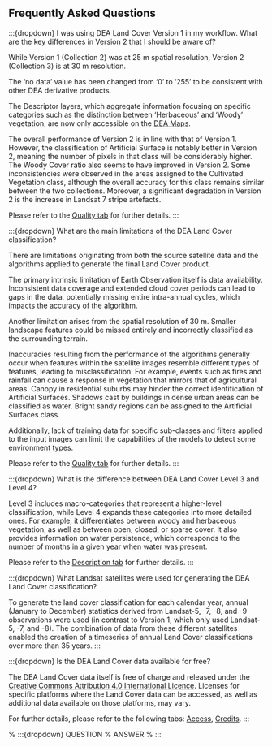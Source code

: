 ## Frequently Asked Questions

:::{dropdown} I was using DEA Land Cover Version 1 in my workflow. What are the key differences in Version 2 that I should be aware of?

While Version 1 (Collection 2) was at 25 m spatial resolution, Version 2 (Collection 3) is at 30 m resolution.

The ‘no data’ value has been changed from ‘0’ to ‘255’ to be consistent with other DEA derivative products.

The Descriptor layers, which aggregate information focusing on specific categories such as the distinction between ‘Herbaceous’ and ‘Woody’ vegetation, are now only accessible on the [DEA Maps](https://maps.dea.ga.gov.au).

The overall performance of Version 2 is in line with that of Version 1. However, the classification of Artificial Surface is notably better in Version 2, meaning the number of pixels in that class will be considerably higher. The Woody Cover ratio also seems to have improved in Version 2. Some inconsistencies were observed in the areas assigned to the Cultivated Vegetation class, although the overall accuracy for this class remains similar between the two collections. Moreover, a significant degradation in Version 2 is the increase in Landsat 7 stripe artefacts.

Please refer to the [Quality tab](./?tab=quality) for further details.
:::

:::{dropdown} What are the main limitations of the DEA Land Cover classification?

There are limitations originating from both the source satellite data and the algorithms applied to generate the final Land Cover product.

The primary intrinsic limitation of Earth Observation itself is data availability. Inconsistent data coverage and extended cloud cover periods can lead to gaps in the data, potentially missing entire intra-annual cycles, which impacts the accuracy of the algorithm.

Another limitation arises from the spatial resolution of 30 m. Smaller landscape features could be missed entirely and incorrectly classified as the surrounding terrain.

Inaccuracies resulting from the performance of the algorithms generally occur when features within the satellite images resemble different types of features, leading to misclassification. For example, events such as fires and rainfall can cause a response in vegetation that mirrors that of agricultural areas. Canopy in residential suburbs may hinder the correct identification of Artificial Surfaces. Shadows cast by buildings in dense urban areas can be classified as water. Bright sandy regions can be assigned to the Artificial Surfaces class.

Additionally, lack of training data for specific sub-classes and filters applied to the input images can limit the capabilities of the models to detect some environment types.

Please refer to the [Quality tab](./?tab=quality) for further details.
:::

:::{dropdown} What is the difference between DEA Land Cover Level 3 and Level 4?

Level 3 includes macro-categories that represent a higher-level classification, while Level 4 expands these categories into more detailed ones. For example, it differentiates between woody and herbaceous vegetation, as well as between open, closed, or sparse cover. It also provides information on water persistence, which corresponds to the number of months in a given year when water was present.

Please refer to the [Description tab](./?tab=description) for further details.
:::

:::{dropdown} What Landsat satellites were used for generating the DEA Land Cover classification?

To generate the land cover classification for each calendar year, annual (January to December) statistics derived from Landsat-5, -7, -8, and -9 observations were used (in contrast to Version 1, which only used Landsat-5, -7, and -8). The combination of data from these different satellites enabled the creation of a timeseries of annual Land Cover classifications over more than 35 years. 
:::

:::{dropdown} Is the DEA Land Cover data available for free?

The DEA Land Cover data itself is free of charge and released under the [Creative Commons Attribution 4.0 International Licence](https://creativecommons.org/licenses/by/4.0/).
Licenses for specific platforms where the Land Cover data can be accessed, as well as additional data available on those platforms, may vary.

For further details, please refer to the following tabs: [Access](./?tab=access), [Credits](./?tab=credits).
:::

% :::{dropdown} QUESTION
% ANSWER
% :::

